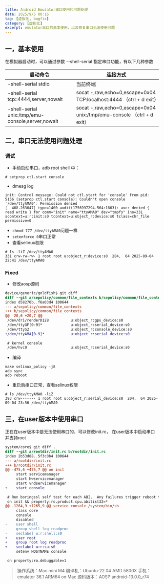 ```yaml
---
title: Android Emulator串口使用和问题处理
date: 2025/9/5 00:16
tag: [虚拟化, bugfix]
category: [虚拟化]
excerpt: emulator串口的基本使用，以及修复串口无法使用问题
---
```


## 一，基本使用

在模拟器启动时，可以通过参数 --shell-serial 指定串口功能，有以下几种参数

| 启动命令 | 连接方式 |
| --- | --- |
| \-shell-serial stdio | 当前终端 |
| \-shell-serial tcp::4444,server,nowait | socat -,raw,echo=0,escape=0x04 TCP:localhost:4444 （ctrl + d exit） |
| \-shell-serial unix:/tmp/emu-console,server,nowait | socat -,raw,echo=0,escape=0x04 unix:/tmp/emu-console （ctrl + d exit） |

## 二，串口无法使用问题处理
### 调试
- 手动启动串口，adb root shell 中：
``` shell
# setprop ctl.start console
```

- dmesg log
``` log
init: Control message: Could not ctl.start for 'console' from pid: 5156 (setprop ctl.start console): Couldn't open console '/dev/ttyAMA0': Permission denied
[  408.263647] type=1400 audit(1756997294.564:1863): avc: denied { read write } for comm="init" name="ttyAMA0" dev="tmpfs" ino=331 scontext=u:r:init:s0 tcontext=u:object_r:device:s0 tclass=chr_file permissive=0
```

- `chmod 777 /dev/ttyAMA0`问题一样
- `setenforce 0`串口正常
- 查看selinux权限
``` shell
# ls -liZ /dev/ttyAMA0                                                                                                                                   
331 crw-rw-rw- 1 root root u:object_r:device:s0  204,  64 2025-09-04 22:41 /dev/ttyAMA0
```
### Fixed
- 修改aosp源码
``` diff
device/generic/goldfish$ git diff 
diff --git a/sepolicy/common/file_contexts b/sepolicy/common/file_contexts
index d58270b..f6a03d4 100644
--- a/sepolicy/common/file_contexts
+++ b/sepolicy/common/file_contexts
@@ -20,6 +20,7 @@
 /dev/dri/renderD128          u:object_r:gpu_device:s0
 /dev/ttyGF[0-9]*             u:object_r:serial_device:s0
 /dev/ttyS2                   u:object_r:console_device:s0
+/dev/ttyAMA[0-9]*            u:object_r:serial_device:s0
 
 # kernel console
 /dev/hvc0                    u:object_r:serial_device:s0
```

- 编译
```
make selinux_policy -j8
adb sync
adb reboot
```
- 重启后串口正常，查看selinux权限
``` shell
# ls /dev/ttyAMA0 -liZ
393 crw------- 1 root root u:object_r:serial_device:s0  204,  64 2025-09-04 23:56 /dev/ttyAMA0
```
## 三，在user版本中使用串口
正在在user版本中是无法使用串口的，可以修改init.rc， 在user版本中启动串口并支持root
``` diff
system/core$ git diff .
diff --git a/rootdir/init.rc b/rootdir/init.rc
index 2b53d88..5f3c0b4 100644
--- a/rootdir/init.rc
+++ b/rootdir/init.rc
@@ -475,6 +475,7 @@ on init
     start servicemanager
     start hwservicemanager
     start vndservicemanager
+    start console
 
 # Run boringssl self test for each ABI.  Any failures trigger reboot to firmware.
 on init && property:ro.product.cpu.abilist32=*
@@ -1264,9 +1265,9 @@ service console /system/bin/sh
     class core
     console
     disabled
-    user shell
-    group shell log readproc
-    seclabel u:r:shell:s0
+    user root
+    group root log readproc
+    seclabel u:r:su:s0
     setenv HOSTNAME console
 
 on property:ro.debuggable=1
``` 

> 操作系统：Mac mini M4
> 编译机：Ubuntu-22.04 AMD 5800X
> 手机：emulator 36.1 ARM64 on Mac
> 源码版本：AOSP android-13.0.0_r74